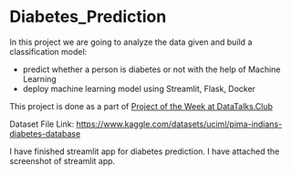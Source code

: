 # Diabetes_Prediction

In this project we are going to analyze the data given and build a classification model:
   * predict whether a person is diabetes or not with the help of Machine Learning
   * deploy machine learning model using Streamlit, Flask, Docker

This project is done as a part of [Project of the Week at DataTalks.Club](https://github.com/DataTalksClub/project-of-the-week/edit/main/2022-08-14-frontend.md)

Dataset File Link: https://www.kaggle.com/datasets/uciml/pima-indians-diabetes-database

I have finished streamlit app for diabetes prediction. I have attached the screenshot of streamlit app.
